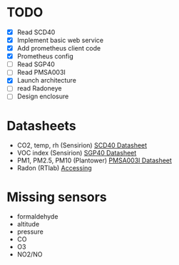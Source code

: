 
# TODO

- [x] Read SCD40
- [x] Implement basic web service
- [x] Add prometheus client code
- [x] Prometheus config
- [ ] Read SGP40
- [ ] Read PMSA003I
- [x] Launch architecture
- [ ] read Radoneye
- [ ] Design enclosure

# Datasheets

- CO2, temp, rh (Sensirion) [SCD40 Datasheet](https://cdn.sparkfun.com/assets/d/4/9/a/d/Sensirion_CO2_Sensors_SCD4x_Datasheet.pdf)
- VOC index (Sensirion) [SGP40 Datasheet](https://sensirion.com/media/documents/296373BB/6203C5DF/Sensirion_Gas_Sensors_Datasheet_SGP40.pdf)
- PM1, PM2.5, PM10 (Plantower) [PMSA003I Datasheet](https://cdn-shop.adafruit.com/product-files/4632/4505_PMSA003I_series_data_manual_English_V2.6.pdf)
- Radon (RTlab) [Accessing](https://www.reddit.com/r/radon/comments/zis0s5/radon_eye_rd200_w_bluetooth_connecting_wo_mobile/)

# Missing sensors

- formaldehyde
- altitude
- pressure
- CO
- O3
- NO2/NO

